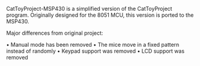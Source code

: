 CatToyProject-MSP430 is a simplified version of the
CatToyProject program.  Originally designed for the 8051
MCU, this version is ported to the MSP430.


Major differences from original project:

  • Manual mode has been removed
  • The mice move in a fixed pattern instead of randomly
  • Keypad support was removed
  • LCD support was removed